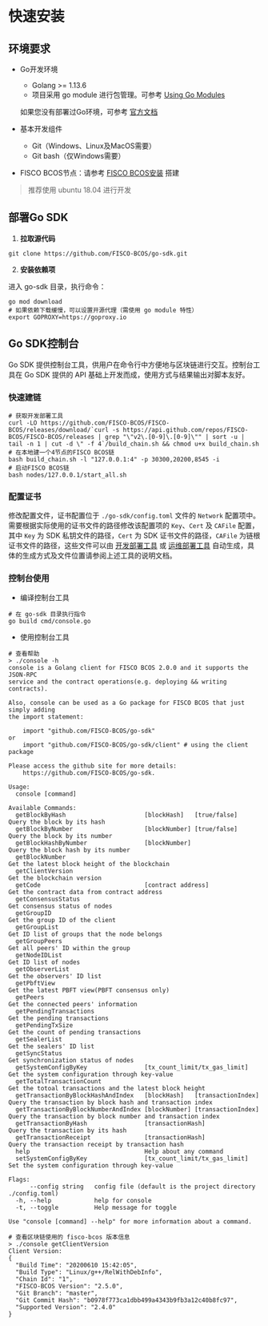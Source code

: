 # 快速安装

## 环境要求

- Go开发环境

  	- Golang >= 1.13.6
   - 项目采用 go module 进行包管理。可参考 [Using Go Modules](https://blog.golang.org/using-go-modules)

  如果您没有部署过Go环境，可参考 [官方文档](https://golang.org/doc/)

- 基本开发组件

  - Git（Windows、Linux及MacOS需要）
  - Git bash（仅Windows需要）

- FISCO BCOS节点：请参考 [FISCO BCOS安装](https://fisco-bcos-documentation.readthedocs.io/zh_CN/latest/docs/installation.html#fisco-bcos) 搭建

> 推荐使用 ubuntu 18.04 进行开发

## 部署Go SDK

1. **拉取源代码**

```shell
git clone https://github.com/FISCO-BCOS/go-sdk.git
```

2. **安装依赖项**

进入 go-sdk 目录，执行命令：

```shell
go mod download
# 如果依赖下载缓慢，可以设置开源代理（需使用 go module 特性）
export GOPROXY=https://goproxy.io
```

## Go SDK控制台

Go SDK 提供控制台工具，供用户在命令行中方便地与区块链进行交互。控制台工具在 Go SDK 提供的 API 基础上开发而成，使用方式与结果输出对脚本友好。

### 快速建链

```shell
# 获取开发部署工具
curl -LO https://github.com/FISCO-BCOS/FISCO-BCOS/releases/download/`curl -s https://api.github.com/repos/FISCO-BCOS/FISCO-BCOS/releases | grep "\"v2\.[0-9]\.[0-9]\"" | sort -u | tail -n 1 | cut -d \" -f 4`/build_chain.sh && chmod u+x build_chain.sh
# 在本地建一个4节点的FISCO BCOS链
bash build_chain.sh -l "127.0.0.1:4" -p 30300,20200,8545 -i
# 启动FISCO BCOS链
bash nodes/127.0.0.1/start_all.sh
```

### 配置证书

修改配置文件，证书配置位于 `./go-sdk/config.toml` 文件的 `Network` 配置项中。需要根据实际使用的证书文件的路径修改该配置项的 `Key`、`Cert` 及 `CAFile` 配置，其中 `Key` 为 SDK 私钥文件的路径，`Cert` 为 SDK 证书文件的路径，`CAFile` 为链根证书文件的路径，这些文件可以由 [开发部署工具](https://fisco-bcos-documentation.readthedocs.io/zh_CN/latest/docs/manual/build_chain.html) 或 [运维部署工具](https://fisco-bcos-documentation.readthedocs.io/zh_CN/latest/docs/enterprise_tools/index.html) 自动生成，具体的生成方式及文件位置请参阅上述工具的说明文档。

### 控制台使用

- 编译控制台工具

```shell
# 在 go-sdk 目录执行指令
go build cmd/console.go
```

- 使用控制台工具

```shell
# 查看帮助
> ./console -h
console is a Golang client for FISCO BCOS 2.0.0 and it supports the JSON-RPC 
service and the contract operations(e.g. deploying && writing contracts).

Also, console can be used as a Go package for FISCO BCOS that just simply adding 
the import statement:

    import "github.com/FISCO-BCOS/go-sdk" 
or 
    import "github.com/FISCO-BCOS/go-sdk/client" # using the client package

Please access the github site for more details:
    https://github.com/FISCO-BCOS/go-sdk.

Usage:
  console [command]

Available Commands:
  getBlockByHash                      [blockHash]   [true/false]       Query the block by its hash
  getBlockByNumber                    [blockNumber] [true/false]       Query the block by its number
  getBlockHashByNumber                [blockNumber]                    Query the block hash by its number
  getBlockNumber                                                       Get the latest block height of the blockchain
  getClientVersion                                                     Get the blockchain version
  getCode                             [contract address]               Get the contract data from contract address
  getConsensusStatus                                                   Get consensus status of nodes
  getGroupID                                                           Get the group ID of the client
  getGroupList                                                         Get ID list of groups that the node belongs
  getGroupPeers                                                        Get all peers' ID within the group
  getNodeIDList                                                        Get ID list of nodes
  getObserverList                                                      Get the observers' ID list
  getPbftView                                                          Get the latest PBFT view(PBFT consensus only)
  getPeers                                                             Get the connected peers' information
  getPendingTransactions                                               Get the pending transactions
  getPendingTxSize                                                     Get the count of pending transactions
  getSealerList                                                        Get the sealers' ID list
  getSyncStatus                                                        Get synchronization status of nodes
  getSystemConfigByKey                [tx_count_limit/tx_gas_limit]    Get the system configuration through key-value
  getTotalTransactionCount                                             Get the totoal transactions and the latest block height
  getTransactionByBlockHashAndIndex   [blockHash]   [transactionIndex] Query the transaction by block hash and transaction index
  getTransactionByBlockNumberAndIndex [blockNumber] [transactionIndex] Query the transaction by block number and transaction index
  getTransactionByHash                [transactionHash]                Query the transaction by its hash
  getTransactionReceipt               [transactionHash]                Query the transaction receipt by transaction hash
  help                                Help about any command
  setSystemConfigByKey                [tx_count_limit/tx_gas_limit]    Set the system configuration through key-value

Flags:
      --config string   config file (default is the project directory ./config.toml)
  -h, --help            help for console
  -t, --toggle          Help message for toggle

Use "console [command] --help" for more information about a command.

# 查看区块链使用的 fisco-bcos 版本信息
> ./console getClientVersion
Client Version: 
{
  "Build Time": "20200610 15:42:05",
  "Build Type": "Linux/g++/RelWithDebInfo",
  "Chain Id": "1",
  "FISCO-BCOS Version": "2.5.0",
  "Git Branch": "master",
  "Git Commit Hash": "b0978f773ca1dbb499a4343b9fb3a12c40b8fc97",
  "Supported Version": "2.4.0"
}
```
